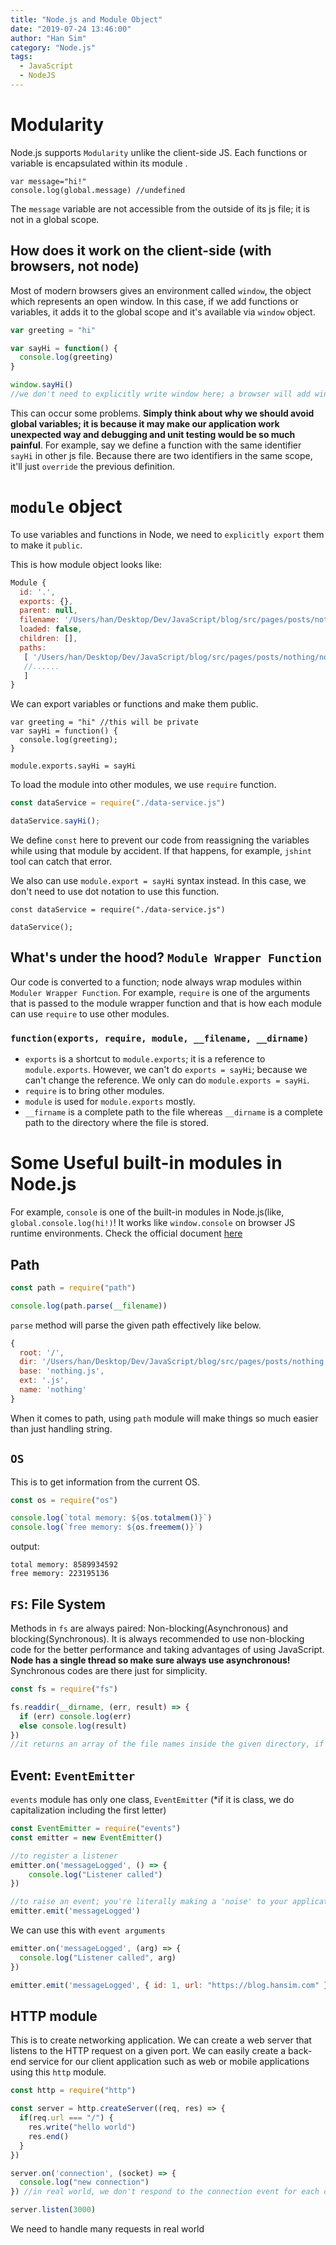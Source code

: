 ```yaml
---
title: "Node.js and Module Object"
date: "2019-07-24 13:46:00"
author: "Han Sim"
category: "Node.js"
tags:
  - JavaScript
  - NodeJS
---
```


# Modularity

Node.js supports `Modularity` unlike the client-side JS. Each functions or variable is encapsulated within its module .

```JavaScript{2}
var message="hi!"
console.log(global.message) //undefined
```

The `message` variable are not accessible from the outside of its js file; it is not in a global scope.

## How does it work on the client-side (with browsers, not node)

Most of modern browsers gives an environment called `window`, the object which represents an open window. In this case, if we add functions or variables, it adds it to the global scope and it's available via `window` object.

```JavaScript
var greeting = "hi"

var sayHi = function() {
  console.log(greeting)
}

window.sayHi()
//we don't need to explicitly write window here; a browser will add window prefix.
```

This can occur some problems. **Simply think about why we should avoid global variables; it is because it may make our application work unexpected way and debugging and unit testing would be so much painful**. For example, say we define a function with the same identifier `sayHi` in other js file. Because there are two identifiers in the same scope, it'll just `override` the previous definition.

# `module` object

To use variables and functions in Node, we need to `explicitly export` them to make it `public`.

This is how module object looks like:

```JavaScript
Module {
  id: '.',
  exports: {},
  parent: null,
  filename: '/Users/han/Desktop/Dev/JavaScript/blog/src/pages/posts/nothing/tempCodeRunnerFile.js',
  loaded: false,
  children: [],
  paths:
   [ '/Users/han/Desktop/Dev/JavaScript/blog/src/pages/posts/nothing/node_modules',
   //......
   ]
}
```

We can export variables or functions and make them public.

```JavaScript{5}
var greeting = "hi" //this will be private
var sayHi = function() {
  console.log(greeting);
}

module.exports.sayHi = sayHi
```

To load the module into other modules, we use `require` function.

```JavaScript
const dataService = require("./data-service.js")

dataService.sayHi();
```

We define `const` here to prevent our code from reassigning the variables while using that module by accident. If that happens, for example, `jshint` tool can catch that error.

We also can use `module.export = sayHi` syntax instead. In this case, we don't need to use dot notation to use this function.

```JavaScript{3}
const dataService = require("./data-service.js")

dataService();
```

## What's under the hood? `Module Wrapper Function`

Our code is converted to a function; node always wrap modules within `Moduler Wrapper Function`. For example, `require` is one of the arguments that is passed to the module wrapper function and that is how each module can use `require` to use other modules.

### `function(exports, require, module, __filename, __dirname)`

- `exports` is a shortcut to `module.exports`; it is a reference to `module.exports`. However, we can't do `exports = sayHi`; because we can't change the reference. We only can do `module.exports = sayHi`.
- `require` is to bring other modules.
- `module` is used for `module.exports` mostly.
- `__firname` is a complete path to the file whereas `__dirname` is a complete path to the directory where the file is stored.

# Some Useful built-in modules in Node.js

For example, `console` is one of the built-in modules in Node.js(like, `global.console.log(hi!)`! It works like `window.console` on browser JS runtime environments. Check the official document [here](https://nodejs.org/dist/latest-v10.x/docs/api/)

## Path

```JavaScript
const path = require("path")

console.log(path.parse(__filename))
```

`parse` method will parse the given path effectively like below.

```JavaScript
{
  root: '/',
  dir: '/Users/han/Desktop/Dev/JavaScript/blog/src/pages/posts/nothing',
  base: 'nothing.js',
  ext: '.js',
  name: 'nothing'
}
```

When it comes to path, using `path` module will make things so much easier than just handling string.

## `OS`

This is to get information from the current OS.

```JavaScript
const os = require("os")

console.log(`total memory: ${os.totalmem()}`)
console.log(`free memory: ${os.freemem()}`)
```

output:

```
total memory: 8589934592
free memory: 223195136
```

## `FS`: File System

Methods in `fs` are always paired: Non-blocking(Asynchronous) and blocking(Synchronous). It is always recommended to use non-blocking code for the better performance and taking advantages of using JavaScript. **Node has a single thread so make sure always use asynchronous!** Synchronous codes are there just for simplicity.

```JavaScript
const fs = require("fs")

fs.readdir(__dirname, (err, result) => {
  if (err) console.log(err)
  else console.log(result)
})
//it returns an array of the file names inside the given directory, if it is resolved.
```

## Event: `EventEmitter`

`events` module has only one class, `EventEmitter` (\*if it is class, we do capitalization including the first letter)

```JavaScript
const EventEmitter = require("events")
const emitter = new EventEmitter()

//to register a listener
emitter.on('messageLogged', () => {
    console.log("Listener called")
})

//to raise an event; you're literally making a 'noise' to your application by calling emit() method.
emitter.emit('messageLogged')
```

We can use this with `event arguments`

```JavaScript
emitter.on('messageLogged', (arg) => {
  console.log("Listener called", arg)
})

emitter.emit('messageLogged', { id: 1, url: "https://blog.hansim.com" })
```

## HTTP module

This is to create networking application. We can create a web server that listens to the HTTP request on a given port. We can easily create a back-end service for our client application such as web or mobile applications using this `http` module.

```JavaScript
const http = require("http")

const server = http.createServer((req, res) => {
  if(req.url === "/") {
    res.write("hello world")
    res.end()
  }
})

server.on('connection', (socket) => {
  console.log("new connection")
}) //in real world, we don't respond to the connection event for each connection. this is just for practice!

server.listen(3000)
```

We need to handle many requests in real world